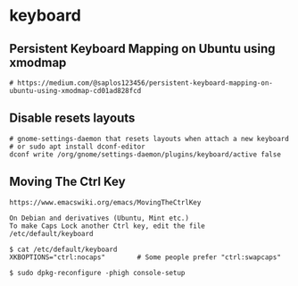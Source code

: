 keyboard
========

## Persistent Keyboard Mapping on Ubuntu using xmodmap

    # https://medium.com/@saplos123456/persistent-keyboard-mapping-on-ubuntu-using-xmodmap-cd01ad828fcd

## Disable resets layouts

    # gnome-settings-daemon that resets layouts when attach a new keyboard
    # or sudo apt install dconf-editor
    dconf write /org/gnome/settings-daemon/plugins/keyboard/active false

## Moving The Ctrl Key

    https://www.emacswiki.org/emacs/MovingTheCtrlKey

    On Debian and derivatives (Ubuntu, Mint etc.)
    To make Caps Lock another Ctrl key, edit the file /etc/default/keyboard

    $ cat /etc/default/keyboard
    XKBOPTIONS="ctrl:nocaps"		# Some people prefer "ctrl:swapcaps"

    $ sudo dpkg-reconfigure -phigh console-setup
